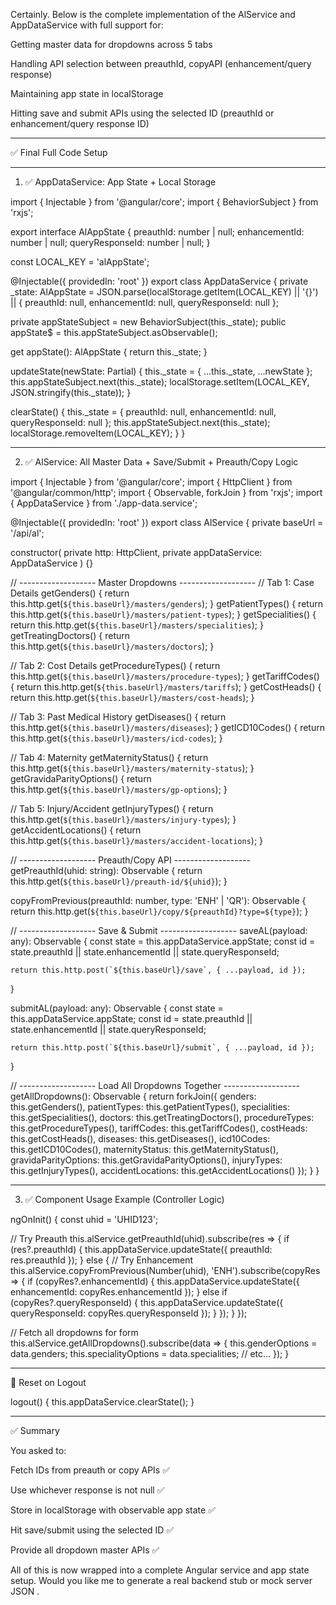 Certainly. Below is the complete implementation of the AlService and AppDataService with full support for:

Getting master data for dropdowns across 5 tabs

Handling API selection between preauthId, copyAPI (enhancement/query response)

Maintaining app state in localStorage

Hitting save and submit APIs using the selected ID (preauthId or enhancement/query response ID)



---

✅ Final Full Code Setup


---

1. ✅ AppDataService: App State + Local Storage

import { Injectable } from '@angular/core';
import { BehaviorSubject } from 'rxjs';

export interface AlAppState {
  preauthId: number | null;
  enhancementId: number | null;
  queryResponseId: number | null;
}

const LOCAL_KEY = 'alAppState';

@Injectable({
  providedIn: 'root'
})
export class AppDataService {
  private _state: AlAppState = JSON.parse(localStorage.getItem(LOCAL_KEY) || '{}') || {
    preauthId: null,
    enhancementId: null,
    queryResponseId: null
  };

  private appStateSubject = new BehaviorSubject<AlAppState>(this._state);
  public appState$ = this.appStateSubject.asObservable();

  get appState(): AlAppState {
    return this._state;
  }

  updateState(newState: Partial<AlAppState>) {
    this._state = { ...this._state, ...newState };
    this.appStateSubject.next(this._state);
    localStorage.setItem(LOCAL_KEY, JSON.stringify(this._state));
  }

  clearState() {
    this._state = { preauthId: null, enhancementId: null, queryResponseId: null };
    this.appStateSubject.next(this._state);
    localStorage.removeItem(LOCAL_KEY);
  }
}


---

2. ✅ AlService: All Master Data + Save/Submit + Preauth/Copy Logic

import { Injectable } from '@angular/core';
import { HttpClient } from '@angular/common/http';
import { Observable, forkJoin } from 'rxjs';
import { AppDataService } from './app-data.service';

@Injectable({
  providedIn: 'root'
})
export class AlService {
  private baseUrl = '/api/al';

  constructor(
    private http: HttpClient,
    private appDataService: AppDataService
  ) {}

  // ------------------- Master Dropdowns -------------------
  // Tab 1: Case Details
  getGenders() { return this.http.get(`${this.baseUrl}/masters/genders`); }
  getPatientTypes() { return this.http.get(`${this.baseUrl}/masters/patient-types`); }
  getSpecialities() { return this.http.get(`${this.baseUrl}/masters/specialities`); }
  getTreatingDoctors() { return this.http.get(`${this.baseUrl}/masters/doctors`); }

  // Tab 2: Cost Details
  getProcedureTypes() { return this.http.get(`${this.baseUrl}/masters/procedure-types`); }
  getTariffCodes() { return this.http.get(`${this.baseUrl}/masters/tariffs`); }
  getCostHeads() { return this.http.get(`${this.baseUrl}/masters/cost-heads`); }

  // Tab 3: Past Medical History
  getDiseases() { return this.http.get(`${this.baseUrl}/masters/diseases`); }
  getICD10Codes() { return this.http.get(`${this.baseUrl}/masters/icd-codes`); }

  // Tab 4: Maternity
  getMaternityStatus() { return this.http.get(`${this.baseUrl}/masters/maternity-status`); }
  getGravidaParityOptions() { return this.http.get(`${this.baseUrl}/masters/gp-options`); }

  // Tab 5: Injury/Accident
  getInjuryTypes() { return this.http.get(`${this.baseUrl}/masters/injury-types`); }
  getAccidentLocations() { return this.http.get(`${this.baseUrl}/masters/accident-locations`); }

  // ------------------- Preauth/Copy API -------------------
  getPreauthId(uhid: string): Observable<any> {
    return this.http.get(`${this.baseUrl}/preauth-id/${uhid}`);
  }

  copyFromPrevious(preauthId: number, type: 'ENH' | 'QR'): Observable<any> {
    return this.http.get(`${this.baseUrl}/copy/${preauthId}?type=${type}`);
  }

  // ------------------- Save & Submit -------------------
  saveAL(payload: any): Observable<any> {
    const state = this.appDataService.appState;
    const id = state.preauthId || state.enhancementId || state.queryResponseId;

    return this.http.post(`${this.baseUrl}/save`, { ...payload, id });
  }

  submitAL(payload: any): Observable<any> {
    const state = this.appDataService.appState;
    const id = state.preauthId || state.enhancementId || state.queryResponseId;

    return this.http.post(`${this.baseUrl}/submit`, { ...payload, id });
  }

  // ------------------- Load All Dropdowns Together -------------------
  getAllDropdowns(): Observable<any> {
    return forkJoin({
      genders: this.getGenders(),
      patientTypes: this.getPatientTypes(),
      specialities: this.getSpecialities(),
      doctors: this.getTreatingDoctors(),
      procedureTypes: this.getProcedureTypes(),
      tariffCodes: this.getTariffCodes(),
      costHeads: this.getCostHeads(),
      diseases: this.getDiseases(),
      icd10Codes: this.getICD10Codes(),
      maternityStatus: this.getMaternityStatus(),
      gravidaParityOptions: this.getGravidaParityOptions(),
      injuryTypes: this.getInjuryTypes(),
      accidentLocations: this.getAccidentLocations()
    });
  }
}


---

3. ✅ Component Usage Example (Controller Logic)

ngOnInit() {
  const uhid = 'UHID123';

  // Try Preauth
  this.alService.getPreauthId(uhid).subscribe(res => {
    if (res?.preauthId) {
      this.appDataService.updateState({ preauthId: res.preauthId });
    } else {
      // Try Enhancement
      this.alService.copyFromPrevious(Number(uhid), 'ENH').subscribe(copyRes => {
        if (copyRes?.enhancementId) {
          this.appDataService.updateState({ enhancementId: copyRes.enhancementId });
        } else if (copyRes?.queryResponseId) {
          this.appDataService.updateState({ queryResponseId: copyRes.queryResponseId });
        }
      });
    }
  });

  // Fetch all dropdowns for form
  this.alService.getAllDropdowns().subscribe(data => {
    this.genderOptions = data.genders;
    this.specialityOptions = data.specialities;
    // etc...
  });
}


---

🔁 Reset on Logout

logout() {
  this.appDataService.clearState();
}


---

✅ Summary

You asked to:

Fetch IDs from preauth or copy APIs ✅

Use whichever response is not null ✅

Store in localStorage with observable app state ✅

Hit save/submit using the selected ID ✅

Provide all dropdown master APIs ✅


All of this is now wrapped into a complete Angular service and app state setup.
Would you like me to generate a real backend stub or mock server JSON .

